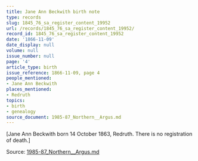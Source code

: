 ```yaml
---
title: Jane Ann Beckwith birth note
type: records
slug: 1845_76_sa_register_content_19952
url: /records/1845_76_sa_register_content_19952/
record_id: 1845_76_sa_register_content_19952
date: '1866-11-09'
date_display: null
volume: null
issue_number: null
page: '4'
article_type: birth
issue_reference: 1866-11-09, page 4
people_mentioned:
- Jane Ann Beckwith
places_mentioned:
- Redruth
topics:
- birth
- genealogy
source_document: 1985-87_Northern__Argus.md
---
```


[Jane Ann Beckwith born 14 October 1863, Redruth.  There is no registration of death.]

Source: [1985-87_Northern__Argus.md](/downloads/markdown/1985-87_Northern__Argus.md)
